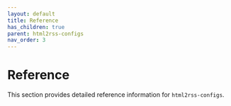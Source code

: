 ```yaml
---
layout: default
title: Reference
has_children: true
parent: html2rss-configs
nav_order: 3
---
```


# Reference

This section provides detailed reference information for `html2rss-configs`.
